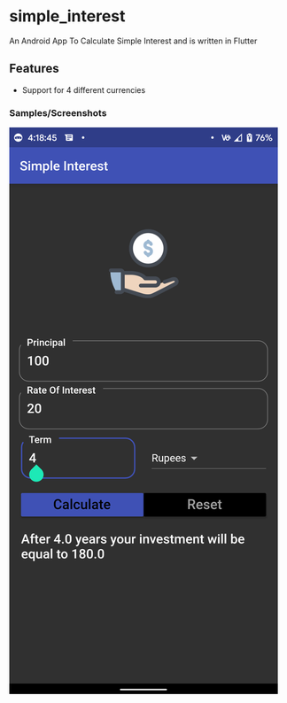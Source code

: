 # simple_interest

An Android App To Calculate Simple Interest and is written in Flutter

## Features
 - Support for 4 different currencies

### Samples/Screenshots

![](screenshots/1.png)


